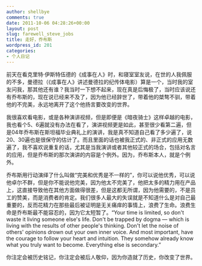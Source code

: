 ```yaml
---
author: shellbye
comments: true
date: 2011-10-06 04:28:26+00:00
layout: post
slug: farewell_steve_jobs
title: 走好，乔布斯
wordpress_id: 201
categories:
- 个人日记
---
```


前天在看克里特·伊斯特伍德的《成事在人》时，和寝室室友说，在世的人我佩服的不多，曼德拉（《成事在人》讲述曼德拉的纪传体电影）算是一个，当时我的室友问我，那其他还有谁？我当时一下想不起来，现在真是后悔极了，当时应该说还有乔布斯的，现在说已经来不及了，因为他已经辞世了，带着他的桀骜不驯，带着他的不完美，永远地离开了这个他扬言要改变的世界。  
  
我很喜欢看电影，或是各种演讲视频，但是即便是《暗夜骑士》这样卓越的电影，我也看个5、6遍就没有办法在看了，演讲视频更是如此，甚至很少看第二遍，但是04年乔布斯在斯坦福毕业典礼上的演讲，我是真不知道自己看了多少遍了，说20、30遍也是很保守的估计了。而且里面的话也被我正式的、非正式的应用无数遍了，我不喜欢说重复的话，尤其是当我演讲或者其他较正式的场合，包括对名言的应用，但是乔布斯的那次演讲的内容是个例外。因为，乔布斯本人，就是个例外。  
  
乔布斯用行动演绎了什么叫做“完美和优秀是不一样的”，你可以说他优秀，可以说他卓尔不群，但是你不能说他完美，因为他太不完美了，他把太多的精力用在产品上，这直接导致他在其他方面做得很差，但是这都无所谓，因为他需要的，不是员工的赞美，而是消费者的肯定。我们很多人最大的失误就是不知道什么是对自己最重要的，反而花精力在那些最后被证明是无关痛痒的事情上，浪费了生命。浪费生命是乔布斯最不能容忍的，因为它太短暂了。“Your time is limited, so don't waste it living someone else's life. Don't be trapped by dogma — which is living with the results of other people's thinking. Don't let the noise of others' opinions drown out your own inner voice. And most important, have the courage to follow your heart and intuition. They somehow already know what you truly want to become. Everything else is secondary.”  
  
你注定会被历史铭记，你注定会被后人敬仰，因为你造就了历史，你改变了世界。
